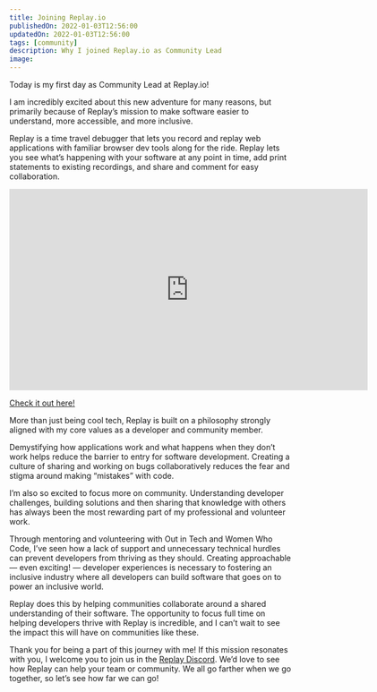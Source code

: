 ```yaml
---
title: Joining Replay.io
publishedOn: 2022-01-03T12:56:00
updatedOn: 2022-01-03T12:56:00
tags: [community]
description: Why I joined Replay.io as Community Lead
image: 
---
```

Today is my first day as Community Lead at Replay.io! 

I am incredibly excited about this new adventure for many reasons, but primarily because of Replay’s mission to make software easier to understand, more accessible, and more inclusive.

Replay is a time travel debugger that lets you record and replay web applications with familiar browser dev tools along for the ride. Replay lets you see what’s happening with your software at any point in time, add print statements to existing recordings, and share and comment for easy collaboration. 

<iframe title="vimeo-player" src="https://player.vimeo.com/video/605204613?h=d2d0266561" width="640" height="360" frameborder="0" allowfullscreen></iframe>

[Check it out here!](https://www.replay.io/)

More than just being cool tech, Replay is built on a philosophy strongly aligned with my core values as a developer and community member.

Demystifying how applications work and what happens when they don’t work helps reduce the barrier to entry for software development. Creating a culture of sharing and working on bugs collaboratively reduces the fear and stigma around making “mistakes” with code.

I’m also so excited to focus more on community. Understanding developer challenges, building solutions and then sharing that knowledge with others has always been the most rewarding part of my professional and volunteer work. 

Through mentoring and volunteering with Out in Tech and Women Who Code, I’ve seen how a lack of support and unnecessary technical hurdles can prevent developers from thriving as they should. Creating approachable — even exciting! — developer experiences is necessary to fostering an inclusive industry where all developers can build software that goes on to power an inclusive world.

Replay does this by helping communities collaborate around a shared understanding of their software. The opportunity to focus full time on helping developers thrive with Replay is incredible, and I can’t wait to see the impact this will have on communities like these.

Thank you for being a part of this journey with me! If this mission resonates with you, I welcome you to join us in the [Replay Discord](https://replay.io/discord). We’d love to see how Replay can help your team or community. We all go farther when we go together, so let’s see how far we can go!
